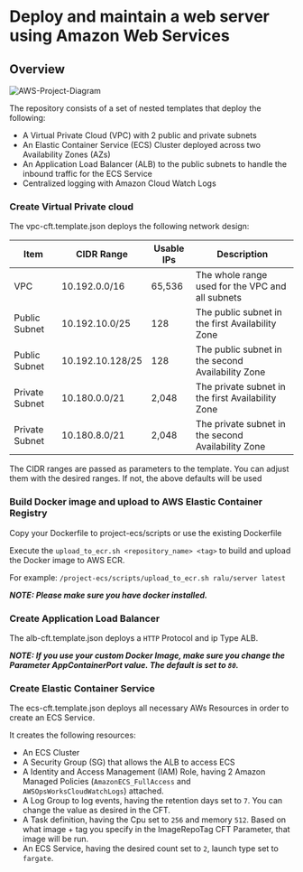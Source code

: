 # Deploy and maintain a web server using Amazon Web Services

## Overview
![AWS-Project-Diagram](https://github.com/ralucabumb21/project-ecs/assets/50323787/bf414ef0-1b32-4264-9ab4-f916880df271)


The repository consists of a set of nested templates that deploy the following:
- A Virtual Private Cloud (VPC) with 2 public and private subnets
- An Elastic Container Service (ECS) Cluster deployed across two Availability Zones (AZs)
- An Application Load Balancer (ALB) to the public subnets to handle the inbound traffic for the ECS Service
- Centralized logging with Amazon Cloud Watch Logs


### Create Virtual Private cloud
The vpc-cft.template.json deploys the following network design:

| Item | CIDR Range | Usable IPs | Description |
| --- | --- | --- | --- |
| VPC | 10.192.0.0/16 | 65,536 | The whole range used for the VPC and all subnets |
| Public Subnet | 10.192.10.0/25 | 128 | The public subnet in the first Availability Zone |
| Public Subnet | 10.192.10.128/25 | 128 | The public subnet in the second Availability Zone |
| Private Subnet | 10.180.0.0/21 | 2,048 | The private subnet in the first Availability Zone |
| Private Subnet | 10.180.8.0/21 | 2,048 | The private subnet in the second Availability Zone |

The CIDR ranges are passed as parameters to the template.
You can adjust them with the desired ranges. If not, the above defaults will be used

### Build Docker image and upload to AWS Elastic Container Registry
Copy your Dockerfile to project-ecs/scripts or use the existing Dockerfile

Execute the `upload_to_ecr.sh <repository_name> <tag>` to build and upload the Docker image to AWS ECR.
 
For example:
```/project-ecs/scripts/upload_to_ecr.sh ralu/server latest```

***NOTE: Please make sure you have docker installed.***

### Create Application Load Balancer
The alb-cft.template.json deploys a `HTTP` Protocol and ip Type ALB.


***NOTE: If you use your custom Docker Image, make sure you change the Parameter AppContainerPort value.
The default is set to `80`.***


### Create Elastic Container Service
The ecs-cft.template.json deploys all necessary AWs Resources in order to create an ECS Service.

It creates the following resources:
- An ECS Cluster
- A Security Group (SG) that allows the ALB to access ECS
- A Identity and Access Management (IAM) Role, having 2 Amazon Managed Policies (`AmazonECS_FullAccess` and `AWSOpsWorksCloudWatchLogs`) attached.
- A Log Group to log events, having the retention days set to `7`. You can change the value as desired in the CFT.
- A Task definition, having the Cpu set to `256` and memory `512`. Based on what image + tag you specify in the ImageRepoTag CFT Parameter, that image will be run.
- An ECS Service, having the desired count set to `2`, launch type set to `fargate`.

